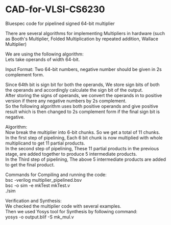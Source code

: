 # CAD-for-VLSI-CS6230
Bluespec code for pipelined signed 64-bit multiplier

There are several algorithms for implementing Multipliers in hardware (such as Booth's Multiplier, Folded Multiplication by repeated addition, Wallace Multiplier)

We are using the following algorithm:<br />
Lets take operands of width 64-bit.

Input Format: Two 64-bit numbers, negative number should be given in 2s complement form.

Since 64th bit is sign bit for both the operands, We store sign bits of both the operands and accordingly calculate the sign bit of the output.<br />
After storing the signs of operands, we convert the operands in to positive version if there any negative numbers by 2s complement. <br />
So the following algorithm uses both positive operands and give positive result which is then changed to 2s complement form if the final sign bit is negative.


Algorithm:<br />
Now break the multiplier into 6-bit chunks. So we get a total of 11 chunks.<br />
In the first step of pipelining, Each 6 bit chunk is now multiplied with whole multiplicand to get 11 partial products.<br />
In the second step of pipelining, These 11 partial products in the previous stage, are added together to produce 5 intermediate products.<br />
In the Third step of pipelining, The above 5 intermediate products are added to get the final product.<br />

Commands for Compiling and running the code:<br />
bsc -verilog multiplier_pipelined.bsv<br />
bsc -o sim -e mkTest mkTest.v<br />
./sim<br />

Verification and Synthesis:<br />
We checked the multiplier code with several examples. <br />
Then we used Yosys tool for Synthesis by following command:<br />
yosys -o output.blif -S mk_mul.v<br />
